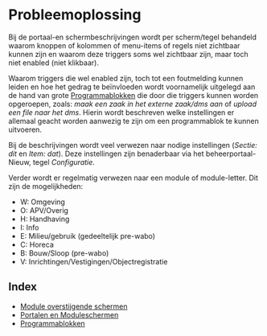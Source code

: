 # Probleemoplossing

Bij de portaal-en schermbeschrijvingen wordt per scherm/tegel behandeld waarom knoppen of kolommen of menu-items of regels niet zichtbaar kunnen zijn en waarom deze triggers soms wel zichtbaar zijn, maar toch niet enabled (niet klikbaar).

Waarom triggers die wel enabled zijn, toch tot een foutmelding kunnen leiden en hoe het gedrag te beïnvloeden wordt voornamelijk uitgelegd aan de hand van grote [Programmablokken](/probleemoplossing/programmablokken.md) die door die triggers kunnen worden opgeroepen, zoals: _maak een zaak in het externe zaak/dms aan_ of _upload een file naar het dms_. Hierin wordt beschreven welke instellingen er allemaal geacht worden aanwezig te zijn om een programmablok te kunnen uitvoeren.

Bij de beschrijvingen wordt veel verwezen naar nodige instellingen (_Sectie: dit_ en _Item: dat_). Deze instellingen zijn benaderbaar via het beheerportaal-Nieuw, tegel _Configuratie_.

Verder wordt er regelmatig verwezen naar een module of module-letter. Dit zijn de mogelijkheden:

- W: Omgeving
- O: APV/Overig
- H: Handhaving
- I: Info
- E: Milieu/gebruik (gedeeltelijk pre-wabo)
- C: Horeca
- B: Bouw/Sloop (pre-wabo)
- V: Inrichtingen/Vestigingen/Objectregistratie

## Index

- [Module overstijgende schermen](/probleemoplossing/module_overstijgende_schermen/README.md)
- [Portalen en Moduleschermen](/probleemoplossing/portalen_en_moduleschermen/README.md)
- [Programmablokken](/probleemoplossing/programmablokken.md)
